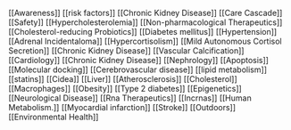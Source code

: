 [[Awareness]]
[[risk factors]]
[[Chronic Kidney Disease]]
[[Care Cascade]]
[[Safety]]
[[Hypercholesterolemia]]
[[Non-pharmacological Therapeutics]]
[[Cholesterol-reducing Probiotics]]
[[Diabetes mellitus]]
[[Hypertension]]
[[Adrenal Incidentaloma]]
[[Hypercortisolism]]
[[Mild Autonomous Cortisol Secretion]]
[[Chronic Kidney Disease]]
[[Vascular Calcification]]
[[Cardiology]]
[[Chronic Kidney Disease]]
[[Nephrology]]
[[Apoptosis]]
[[Molecular docking]]
[[Cerebrovascular disease]]
[[lipid metabolism]]
[[statins]]
[[Cidea]]
[[Liver]]
[[Atherosclerosis]]
[[Cholesterol]]
[[Macrophages]]
[[Obesity]]
[[Type 2 diabetes]]
[[Epigenetics]]
[[Neurological Disease]]
[[Rna Therapeutics]]
[[Incrnas]]
[[Human Metabolism.]]
[[Myocardial infarction]]
[[Stroke]]
[[Outdoors]]
[[Environmental Health]]
